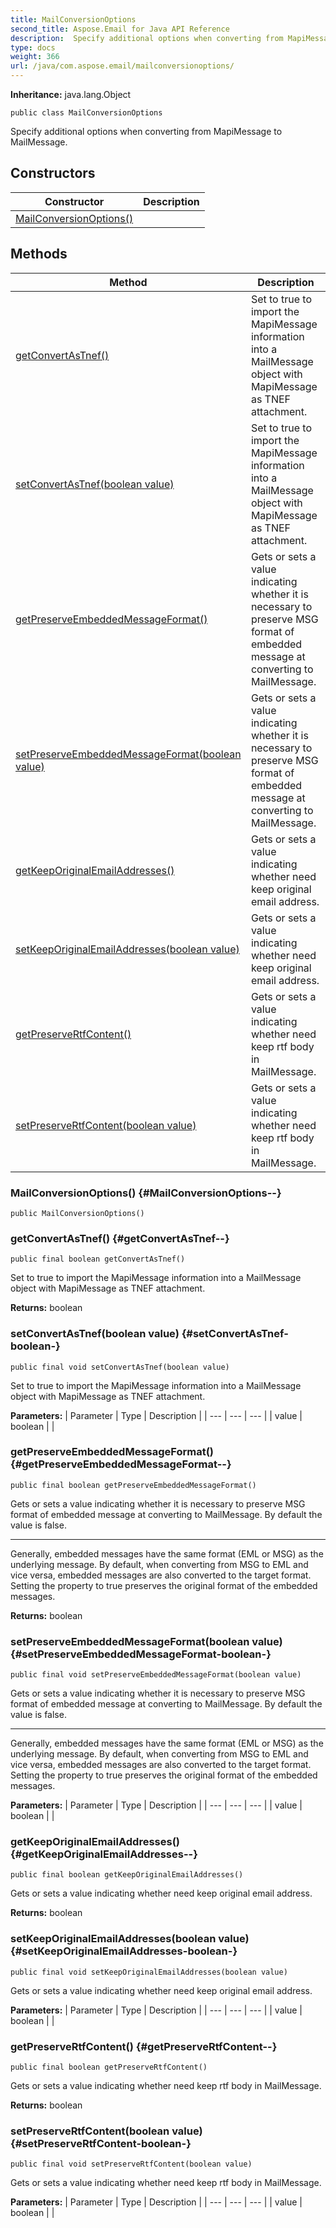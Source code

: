 ```yaml
---
title: MailConversionOptions
second_title: Aspose.Email for Java API Reference
description:  Specify additional options when converting from MapiMessage to MailMessage.
type: docs
weight: 366
url: /java/com.aspose.email/mailconversionoptions/
---
```

**Inheritance:**
java.lang.Object
```
public class MailConversionOptions
```

Specify additional options when converting from MapiMessage to MailMessage.
## Constructors

| Constructor | Description |
| --- | --- |
| [MailConversionOptions()](#MailConversionOptions--) |  |
## Methods

| Method | Description |
| --- | --- |
| [getConvertAsTnef()](#getConvertAsTnef--) | Set to true to import the MapiMessage information into a MailMessage object with MapiMessage as TNEF attachment. |
| [setConvertAsTnef(boolean value)](#setConvertAsTnef-boolean-) | Set to true to import the MapiMessage information into a MailMessage object with MapiMessage as TNEF attachment. |
| [getPreserveEmbeddedMessageFormat()](#getPreserveEmbeddedMessageFormat--) | Gets or sets a value indicating whether it is necessary to preserve MSG format of embedded message at converting to MailMessage. |
| [setPreserveEmbeddedMessageFormat(boolean value)](#setPreserveEmbeddedMessageFormat-boolean-) | Gets or sets a value indicating whether it is necessary to preserve MSG format of embedded message at converting to MailMessage. |
| [getKeepOriginalEmailAddresses()](#getKeepOriginalEmailAddresses--) | Gets or sets a value indicating whether need keep original email address. |
| [setKeepOriginalEmailAddresses(boolean value)](#setKeepOriginalEmailAddresses-boolean-) | Gets or sets a value indicating whether need keep original email address. |
| [getPreserveRtfContent()](#getPreserveRtfContent--) | Gets or sets a value indicating whether need keep rtf body in MailMessage. |
| [setPreserveRtfContent(boolean value)](#setPreserveRtfContent-boolean-) | Gets or sets a value indicating whether need keep rtf body in MailMessage. |
### MailConversionOptions() {#MailConversionOptions--}
```
public MailConversionOptions()
```


### getConvertAsTnef() {#getConvertAsTnef--}
```
public final boolean getConvertAsTnef()
```


Set to true to import the MapiMessage information into a MailMessage object with MapiMessage as TNEF attachment.

**Returns:**
boolean
### setConvertAsTnef(boolean value) {#setConvertAsTnef-boolean-}
```
public final void setConvertAsTnef(boolean value)
```


Set to true to import the MapiMessage information into a MailMessage object with MapiMessage as TNEF attachment.

**Parameters:**
| Parameter | Type | Description |
| --- | --- | --- |
| value | boolean |  |

### getPreserveEmbeddedMessageFormat() {#getPreserveEmbeddedMessageFormat--}
```
public final boolean getPreserveEmbeddedMessageFormat()
```


Gets or sets a value indicating whether it is necessary to preserve MSG format of embedded message at converting to MailMessage. By default the value is false.

--------------------

Generally, embedded messages have the same format (EML or MSG) as the underlying message. By default, when converting from MSG to EML and vice versa, embedded messages are also converted to the target format. Setting the property to true preserves the original format of the embedded messages.

**Returns:**
boolean
### setPreserveEmbeddedMessageFormat(boolean value) {#setPreserveEmbeddedMessageFormat-boolean-}
```
public final void setPreserveEmbeddedMessageFormat(boolean value)
```


Gets or sets a value indicating whether it is necessary to preserve MSG format of embedded message at converting to MailMessage. By default the value is false.

--------------------

Generally, embedded messages have the same format (EML or MSG) as the underlying message. By default, when converting from MSG to EML and vice versa, embedded messages are also converted to the target format. Setting the property to true preserves the original format of the embedded messages.

**Parameters:**
| Parameter | Type | Description |
| --- | --- | --- |
| value | boolean |  |

### getKeepOriginalEmailAddresses() {#getKeepOriginalEmailAddresses--}
```
public final boolean getKeepOriginalEmailAddresses()
```


Gets or sets a value indicating whether need keep original email address.

**Returns:**
boolean
### setKeepOriginalEmailAddresses(boolean value) {#setKeepOriginalEmailAddresses-boolean-}
```
public final void setKeepOriginalEmailAddresses(boolean value)
```


Gets or sets a value indicating whether need keep original email address.

**Parameters:**
| Parameter | Type | Description |
| --- | --- | --- |
| value | boolean |  |

### getPreserveRtfContent() {#getPreserveRtfContent--}
```
public final boolean getPreserveRtfContent()
```


Gets or sets a value indicating whether need keep rtf body in MailMessage.

**Returns:**
boolean
### setPreserveRtfContent(boolean value) {#setPreserveRtfContent-boolean-}
```
public final void setPreserveRtfContent(boolean value)
```


Gets or sets a value indicating whether need keep rtf body in MailMessage.

**Parameters:**
| Parameter | Type | Description |
| --- | --- | --- |
| value | boolean |  |

